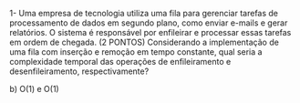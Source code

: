 1- Uma empresa de tecnologia utiliza uma fila para gerenciar tarefas de processamento
de dados em segundo plano, como enviar e-mails e gerar relatórios. O sistema é
responsável por enfileirar e processar essas tarefas em ordem de chegada. (2 PONTOS)
Considerando a implementação de uma fila com inserção e remoção em tempo constante,
qual seria a complexidade temporal das operações de enfileiramento e desenfileiramento,
respectivamente?

b) O(1) e O(1)